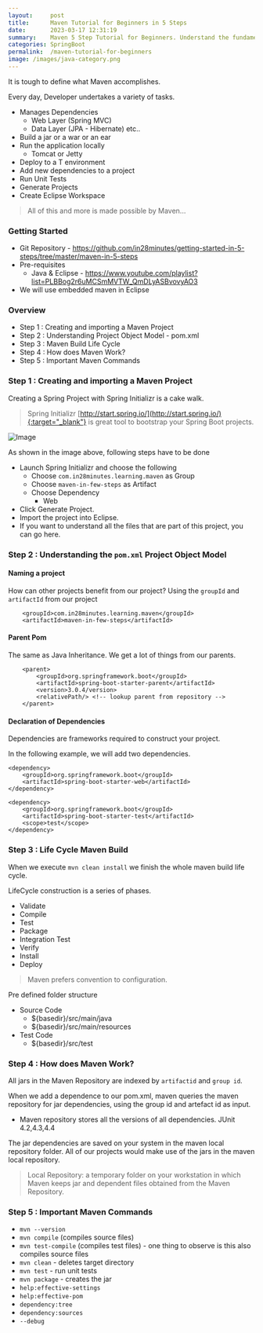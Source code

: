 ```yaml
---
layout:     post
title:      Maven Tutorial for Beginners in 5 Steps
date:       2023-03-17 12:31:19
summary:    Maven 5 Step Tutorial for Beginners. Understand the fundamentals of Maven by creating a simple example with Spring Initializr. 
categories: SpringBoot
permalink:  /maven-tutorial-for-beginners
image: /images/java-category.png
---
```


It is tough to define what Maven accomplishes.

Every day, Developer undertakes a variety of tasks.
- Manages Dependencies 
	- Web Layer (Spring MVC)
	- Data Layer (JPA - Hibernate) etc..                  
- Build a jar or a war or an ear
- Run the application locally 
	- Tomcat or Jetty
- Deploy to a T environment
- Add new dependencies to a project
- Run Unit Tests
- Generate Projects
- Create Eclipse Workspace

 > All of this and more is made possible by Maven...



### Getting Started 
- Git Repository - https://github.com/in28minutes/getting-started-in-5-steps/tree/master/maven-in-5-steps
- Pre-requisites 
	- Java & Eclipse - https://www.youtube.com/playlist?list=PLBBog2r6uMCSmMVTW_QmDLyASBvovyAO3
- We will use embedded maven in Eclipse

### Overview
- Step 1 : Creating and importing a Maven Project
- Step 2 : Understanding Project Object Model - pom.xml
- Step 3 : Maven Build Life Cycle
- Step 4 : How does Maven Work?
- Step 5 : Important Maven Commands

### Step 1 : Creating and importing a Maven Project
Creating a Spring Project with Spring Initializr is a cake walk. 

> Spring Initializr [http://start.spring.io/](http://start.spring.io/){:target="_blank"} is great tool to bootstrap your Spring Boot projects.

![Image](/images/spring-initializr-spring-in-10-steps.png "Spring Initializr")   

As shown in the image above, following steps have to be done

- Launch Spring Initializr and choose the following
  - Choose `com.in28minutes.learning.maven` as Group
  - Choose `maven-in-few-steps` as Artifact
  - Choose Dependency
    - Web
- Click Generate Project.
- Import the project into Eclipse.
- If you want to understand all the files that are part of this project, you can go here.

### Step 2 : Understanding the `pom.xml` Project Object Model

#### Naming a project

How can other projects benefit from our project? Using the `groupId` and `artifactId` from our project
```
	<groupId>com.in28minutes.learning.maven</groupId>
	<artifactId>maven-in-few-steps</artifactId>
```

#### Parent Pom

The same as Java Inheritance. We get a lot of things from our parents.

```
	<parent>
		<groupId>org.springframework.boot</groupId>
		<artifactId>spring-boot-starter-parent</artifactId>
		<version>3.0.4/version>
		<relativePath/> <!-- lookup parent from repository -->
	</parent>

```
#### Declaration of Dependencies

Dependencies are frameworks required to construct your project.

In the following example, we will add two dependencies.
```
<dependency>
	<groupId>org.springframework.boot</groupId>
	<artifactId>spring-boot-starter-web</artifactId>
</dependency>

<dependency>
	<groupId>org.springframework.boot</groupId>
	<artifactId>spring-boot-starter-test</artifactId>
	<scope>test</scope>
</dependency>
```

### Step 3 : Life Cycle Maven Build
When we execute `mvn clean install` we finish the whole maven build life cycle.

LifeCycle construction is a series of phases.
 - Validate
 - Compile
 - Test
 - Package
 - Integration Test
 - Verify
 - Install
 - Deploy

> Maven prefers convention to configuration.

Pre defined folder structure
- Source Code
	- ${basedir}/src/main/java
	- ${basedir}/src/main/resources
- Test Code
	- ${basedir}/src/test

### Step 4 : How does Maven Work?

All jars in the Maven Repository are indexed by `artifactid` and `group id`. 

When we add a dependence to our pom.xml, maven queries the maven repository for jar dependencies, using the group id and artefact id as input. 
- Maven repository stores all the versions of all dependencies. JUnit 4.2,4.3,4.4
 
The jar dependencies are saved on your system in the maven local repository folder. All of our projects would make use of the jars in the maven local repository.

> Local Repository: a temporary folder on your workstation in which Maven keeps jar and dependent files obtained from the Maven Repository.

### Step 5 : Important Maven Commands
 - `mvn --version`
 - `mvn compile` (compiles source files)
 - `mvn test-compile` (compiles test files) - one thing to observe is this also compiles source files
 - `mvn clean` - deletes target directory
 - `mvn test` - run unit tests
 - `mvn package` - creates the jar
- `help:effective-settings`
- `help:effective-pom`
- `dependency:tree`
- `dependency:sources`
- `--debug`

